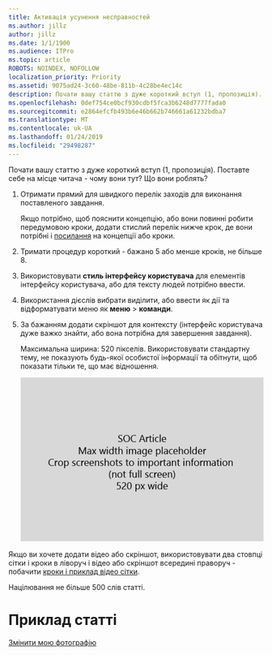 ```yaml
---
title: Активація усунення несправностей
ms.author: jillz
author: jillz
ms.date: 1/1/1900
ms.audience: ITPro
ms.topic: article
ROBOTS: NOINDEX, NOFOLLOW
localization_priority: Priority
ms.assetid: 9075ad24-3c60-48be-811b-4c28be4ec14c
description: Почати вашу статтю з дуже короткий вступ (1, пропозиція). Поставте себе на місце читача - чому вони тут? Що вони роблять?
ms.openlocfilehash: 0def754ce0bcf930cdbf5fca3b6248d7777fada0
ms.sourcegitcommit: e2864efcfb493b6e46b662b746661a61232bdba7
ms.translationtype: MT
ms.contentlocale: uk-UA
ms.lasthandoff: 01/24/2019
ms.locfileid: "29498287"
---
```

Почати вашу статтю з дуже короткий вступ (1, пропозиція). Поставте себе на місце читача - чому вони тут? Що вони роблять? 
  
1. Отримати прямий для швидкого перелік заходів для виконання поставленого завдання.
    
    Якщо потрібно, щоб пояснити концепцію, або вони повинні робити передумовою кроки, додати стислий перелік нижче крок, де вони потрібні і [посилання](https://support.office.com/article/f37e7984-cf03-4fde-92d3-82970d7e241b.aspx) на концепції або кроки. 
    
2. Тримати процедур короткий - бажано 5 або менше кроків, не більше 8.
    
3. Використовувати **стиль інтерфейсу користувача** для елементів інтерфейсу користувача, або для тексту людей потрібно ввести. 
    
4. Використання дієслів вибрати виділити, або ввести як дії та відформатувати меню як **меню** \> **команди**.
    
5. За бажанням додати скріншот для контексту (інтерфейс користувача дуже важко знайти, або вона потрібна для завершення завдання).
    
    Максимальна ширина: 520 пікселів. Використовувати стандартну тему, не показують будь-якої особистої інформації та обітнути, щоб показати тільки те, що має відношення. 
    
    ![Покажчик місця заповнення - Максимальна ширина SOC статті мистецтва є 520 пікселів](media/7d43d3be-8658-4a5b-aa15-ed62a47a2b24.png)
  
Якщо ви хочете додати відео або скріншот, використовувати два стовпці сітки і кроки в ліворуч і відео або скріншот всередині праворуч - побачити [кроки і приклад відео сітки](https://support.office.com/article/14ce8e82-efa0-47f5-bb84-94f078db3dae.aspx). 
  
Націлювання не більше 500 слів статті.
  
# <a name="example-article"></a>Приклад статті

[Змінити мою фотографію](https://support.office.com/article/555376e0-1fca-49ba-8434-307a0525c767.aspx)
  

